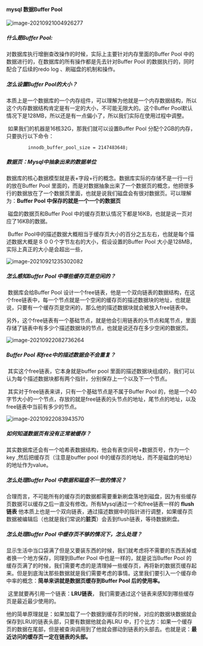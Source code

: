 #### mysql 数据Buffer Pool



![image-20210921004926277](http://typoradabin.oss-cn-shenzhen.aliyuncs.com/img/image-20210921004926277.png)

##### 什么是Buffer Pool:



对数据库执行增删查改操作的时候，实际上主要针对内存里面的Buffer Pool 中的数据进行的，在数据库的所有操作都是先去针对Buffer Pool 的数据执行的，同时配合了后续的redo log 、刷磁盘的机制和操作。



##### 怎么设置Buffer Pool的大小？

​		本质上是一个数据库的一个内存组件，可以理解为他就是一个内存数据结构，所以这个内存数据结构肯定是有一定的大小，不可能无限大的。这个Buffer Pool默认情况下是128MB，所以还是有一点偏小了，所以我们实际在使用过程中调整。

​		如果我们的机器是16核32G，那我们就可以设置Buffer Pool 分配个2GB的内存，只要执行以下命令：

```
		innodb_buffer_pool_size = 2147483648;
```





##### 数据页：Mysql中抽象出来的数据单位

​		数据库的核心数据模型就是表+字段+行的概念。数据库实际的存储不是一行一行的放在Buffer Pool 里面的，而是对数据抽象出来了一个数据页的概念，他把很多行的数据放在了一个数据页里面，也就是说我们磁盘会有很对数据页。可以理解为：**Buffer Pool 中保存的就是一个一个的数据页**

​		磁盘的数据页和Buffer Pool 中的缓存页默认情况下都是16KB，也就是说一页对应了16KB的数据。

​		Buffer Pool中的描述数据大概相当于缓存页大小的百分之五左右，也就是每个描述数据大概是８００个字节左右的大小，假设设置的Buffer Pool 大小是128MB，实际上真正的大小是会超出一些，

![image-20210921235302082](http://typoradabin.oss-cn-shenzhen.aliyuncs.com/img/image-20210921235302082.png)



#####  怎么感知Buffer Pool 中哪些缓存页是空闲的？

​		数据库会给Buffer Pool 设计一个free链表，他是一个双向链表的数据结构，在这个free链表中，每一个节点就是一个空闲的缓存页的描述数据块的地址，也就是说，只要有一个缓存页是空闲的，那么他的描述数据块就会被放入free链表中。

​		另外，这个free链表有一个基础节点，就是他会引用链表的头节点和尾节点，里面存储了链表中有多少个描述数据块的节点，也就是说还存在多少空闲的数据页。

![image-20210922082736264](http://typoradabin.oss-cn-shenzhen.aliyuncs.com/img/image-20210922082736264.png)

##### Buffer Pool 和free中的描述数据会不会重复？

​		其实这个free链表，它本身就是buffer pool 里面的描述数据块组成的，我们可以认为每个描述数据块都有两个指针，分别保存上一个以及下一个节点。

​		其实对于free链表来讲，只有一个基础节点是不属于Buffer Pool 的，他是一个40字节大小的一个节点，存放的就是free链表的头节点的地址，尾节点的地址，以及free链表中当前有多少的节点。

![image-20210922083943570](http://typoradabin.oss-cn-shenzhen.aliyuncs.com/img/image-20210922083943570.png)



##### 如何知道数据页有没有正常被缓存？

​		其实数据库还会有一个哈希表数据结构，他会有表空间号+数据页号，作为一个key ,然后把缓存页（注意是buffer pool 中的缓存页的地址，而不是磁盘的地址）的地址作为value。



##### 怎么处理Buffer Pool 中数据和磁盘不一致的情况？

​		合理而言，不可能所有的缓存页的数据都需要重新刷盘落地到磁盘，因为有些缓存页数据可以缓存之后一直没有修改。所有Mysql通过一个和free链表一样的 **flush 链表** 他本质上也是一个双向链表，通过描述数据中的指针进行调整，如果缓存页数据被编辑后（也就是我们常说的**脏页**）会丢到flush链表，等待数据刷盘。



##### 怎么处理Buffer Pool 中缓存页不够的情况下，怎么处理？

​		显示生活中当口袋满了但是又要装东西的时候，我们就考虑将不需要的东西丢掉或者换一个地方保存，同理到Buffer Pool 中也是一样的，就是说当Buffer Pool 的缓存页满了的时候，我们需要考虑的是清理掉一些缓存页，再将新的数据页缓存起来。但是到底淘汰那些数据就是我们需要考虑的事情。这里我们要引入一个缓存命中率的概念：**简单来讲就是数据页缓存到Buffer Pool 后的使用率。**

​		这里就要再引用一个链表：**LRU链表**， 我们需要通过这个链表来感知到哪些缓存页是最近最少使用的。

​				他的简单原理就是：如果加载了一个数据到缓存页的时候，对应的数据块数据就会保存到LRU的链表头部，只要有数据他就会再LRU 中，打个比方：如果一个缓存页的数据在尾部，但是被查询调用到了他就会挪动到链表的头部去。也就是说：**最近访问的缓存页一定在链表的头部。**

